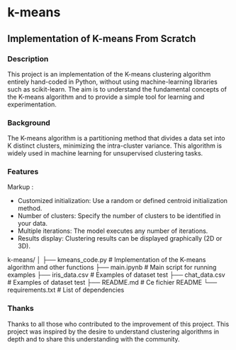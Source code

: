 # k-means

## Implementation of K-means From Scratch

### Description

This project is an implementation of the K-means clustering algorithm entirely hand-coded in Python, without using machine-learning libraries such as scikit-learn. The aim is to understand the fundamental concepts of the K-means algorithm and to provide a simple tool for learning and experimentation.

### Background
The K-means algorithm is a partitioning method that divides a data set into K distinct clusters, minimizing the intra-cluster variance. This algorithm is widely used in machine learning for unsupervised clustering tasks.

### Features
Markup : 
* Customized initialization: Use a random or defined centroid initialization method.
* Number of clusters: Specify the number of clusters to be identified in your data.
* Multiple iterations: The model executes any number of iterations.
* Results display: Clustering results can be displayed graphically (2D or 3D).

k-means/
│
├── kmeans_code.py        # Implementation of the K-means algorithm and other functions
├── main.ipynb            # Main script for running examples
├── iris_data.csv         # Examples of dataset test
├── chat_data.csv         # Examples of dataset test
├── README.md             # Ce fichier README
└── requirements.txt      # List of dependencies

### Thanks
Thanks to all those who contributed to the improvement of this project. This project was inspired by the desire to understand clustering algorithms in depth and to share this understanding with the community.
